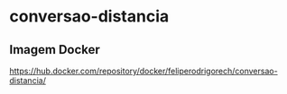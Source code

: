 # conversao-distancia

## Imagem Docker
https://hub.docker.com/repository/docker/feliperodrigorech/conversao-distancia/
